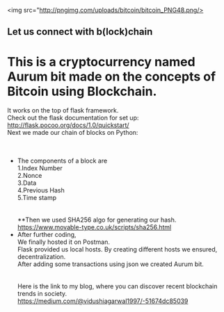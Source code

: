 <img src="http://pngimg.com/uploads/bitcoin/bitcoin_PNG48.png/>
          
## Let us connect with b(lock)chain
# This is a cryptocurrency named  Aurum bit made on the concepts of  Bitcoin using Blockchain.
It works on the top of flask framework.<br>
Check out the flask documentation for set up: http://flask.pocoo.org/docs/1.0/quickstart/ <br>
Next we made our chain of blocks on Python:<br>
<br><br>

* The components of a block are <br>
1.Index Number<br>
2.Nonce<br>
3.Data<br>
4.Previous Hash<br>
5.Time stamp<br>
 <br><br>
**Then we used SHA256 algo for generating our hash. https://www.movable-type.co.uk/scripts/sha256.html<br>
* After further coding,<br>
We finally hosted it on Postman.<br>
Flask provided us local hosts. By creating different hosts we ensured, decentralization.<br>
After adding some transactions using json we created Aurum bit.<br><br><br>
Here is the link to my blog, where you can discover recent blockchain trends in society.<br> https://medium.com/@vidushiagarwal1997/-51674dc85039 
